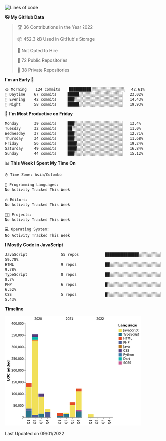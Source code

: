 
<!--START_SECTION:waka-->
![Lines of code](https://img.shields.io/badge/From%20Hello%20World%20I%27ve%20Written-878%20Thousand%20lines%20of%20code-blue)

**🐱 My GitHub Data** 

> 🏆 36 Contributions in the Year 2022
 > 
> 📦 452.3 kB Used in GitHub's Storage 
 > 
> 🚫 Not Opted to Hire
 > 
> 📜 72 Public Repositories 
 > 
> 🔑 38 Private Repositories  
 > 
**I'm an Early 🐤** 

```text
🌞 Morning    124 commits    ██████████░░░░░░░░░░░░░░░   42.61% 
🌆 Daytime    67 commits     █████░░░░░░░░░░░░░░░░░░░░   23.02% 
🌃 Evening    42 commits     ███░░░░░░░░░░░░░░░░░░░░░░   14.43% 
🌙 Night      58 commits     █████░░░░░░░░░░░░░░░░░░░░   19.93%

```
📅 **I'm Most Productive on Friday** 

```text
Monday       39 commits     ███░░░░░░░░░░░░░░░░░░░░░░   13.4% 
Tuesday      32 commits     ██░░░░░░░░░░░░░░░░░░░░░░░   11.0% 
Wednesday    37 commits     ███░░░░░░░░░░░░░░░░░░░░░░   12.71% 
Thursday     34 commits     ███░░░░░░░░░░░░░░░░░░░░░░   11.68% 
Friday       56 commits     ████░░░░░░░░░░░░░░░░░░░░░   19.24% 
Saturday     49 commits     ████░░░░░░░░░░░░░░░░░░░░░   16.84% 
Sunday       44 commits     ███░░░░░░░░░░░░░░░░░░░░░░   15.12%

```


📊 **This Week I Spent My Time On** 

```text
⌚︎ Time Zone: Asia/Colombo

💬 Programming Languages: 
No Activity Tracked This Week

🔥 Editors: 
No Activity Tracked This Week

🐱‍💻 Projects: 
No Activity Tracked This Week

💻 Operating System: 
No Activity Tracked This Week

```

**I Mostly Code in JavaScript** 

```text
JavaScript               55 repos            ███████████████░░░░░░░░░░   59.78% 
HTML                     9 repos             ██░░░░░░░░░░░░░░░░░░░░░░░   9.78% 
TypeScript               8 repos             ██░░░░░░░░░░░░░░░░░░░░░░░   8.7% 
PHP                      6 repos             █░░░░░░░░░░░░░░░░░░░░░░░░   6.52% 
CSS                      5 repos             █░░░░░░░░░░░░░░░░░░░░░░░░   5.43%

```


**Timeline**

![Chart not found](https://raw.githubusercontent.com/ccweerasinghe1994/ccweerasinghe1994/master/charts/bar_graph.png) 


 Last Updated on 09/01/2022
<!--END_SECTION:waka-->
